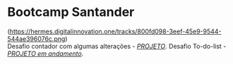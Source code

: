 # Bootcamp Santander 
(https://hermes.digitalinnovation.one/tracks/800fd098-3eef-45e9-9544-544ae396076c.png)
<BR>
Desafio contador com algumas alterações -  *[PROJETO](https://github.com/evelopes/Santander/tree/main/contador)*.
Desafio To-do-list -  *[PROJETO em andamento]()*.
